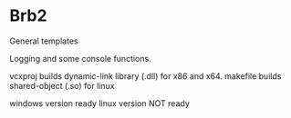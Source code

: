 # Brb2
General templates

Logging and some console functions.

vcxproj builds dynamic-link library (.dll) for x86 and x64.
makefile builds shared-object (.so) for linux

windows version ready 
linux version NOT ready

